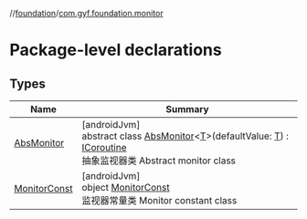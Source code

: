 //[foundation](../../index.md)/[com.gyf.foundation.monitor](index.md)

# Package-level declarations

## Types

| Name | Summary |
|---|---|
| [AbsMonitor](-abs-monitor/index.md) | [androidJvm]<br>abstract class [AbsMonitor](-abs-monitor/index.md)&lt;[T](-abs-monitor/index.md)&gt;(defaultValue: [T](-abs-monitor/index.md)) : [ICoroutine](../com.gyf.foundation.ext.coroutine/-i-coroutine/index.md)<br>抽象监视器类 Abstract monitor class |
| [MonitorConst](-monitor-const/index.md) | [androidJvm]<br>object [MonitorConst](-monitor-const/index.md)<br>监视器常量类 Monitor constant class |